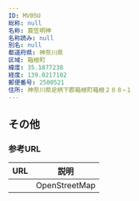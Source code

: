 ```yaml
---
ID: MV05U
総称: null
名称: 蓑笠明神
名称読み: null
別名: null
都道府県: 神奈川県
区域: 箱根町
緯度: 35.1877238
経度: 139.0217102
郵便番号: 2500521
住所: 神奈川県足柄下郡箱根町箱根２８８−１
---
```


## その他

### 参考URL

| URL | 説明          |
| --- | ------------- |
|     | OpenStreetMap |
